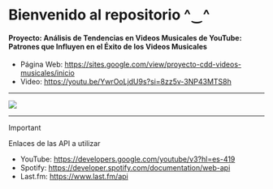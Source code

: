 # Bienvenido al repositorio ^‿^
#### Proyecto: Análisis de Tendencias en Videos Musicales de YouTube: Patrones que Influyen en el Éxito de los Videos Musicales
 + Página Web: https://sites.google.com/view/proyecto-cdd-videos-musicales/inicio
 + Video: https://youtu.be/YwrOoLjdU9s?si=8zz5v-3NP43MTS8h
---

<img src = "https://i.pinimg.com/564x/c9/63/2e/c9632ee30640b9a70bb0827f8cc54d25.jpg">

---
> [!IMPORTANT]
> Enlaces de las API a utilizar

 - YouTube: https://developers.google.com/youtube/v3?hl=es-419  
 - Spotify: https://developer.spotify.com/documentation/web-api  
 - Last.fm: https://www.last.fm/api  

